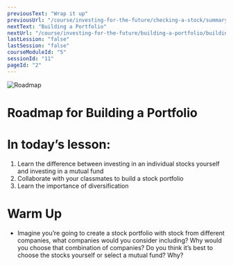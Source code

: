 ```yaml
---
previousText: "Wrap it up"
previousUrl: "/course/investing-for-the-future/checking-a-stock/summary"
nextText: "Building a Portfolio"
nextUrl: "/course/investing-for-the-future/building-a-portfolio/building-a-portfolio"
lastLession: "false"
lastSession: "false"
courseModuleId: "5"
sessionId: "11"
pageId: "2"
---
```



![Roadmap](/assets/img/roadmap.png)
# Roadmap for Building a Portfolio
# In today’s lesson: 
1. Learn the difference between investing in an individual stocks yourself and investing in a mutual fund 
2. Collaborate with your classmates to build a stock portfolio
3. Learn the importance of diversification

# Warm Up
- Imagine you’re going to create a stock portfolio with stock from different companies, what companies would you consider including? Why would you choose that combination of companies? Do you think it’s best to choose the stocks yourself or select a mutual fund? Why? 